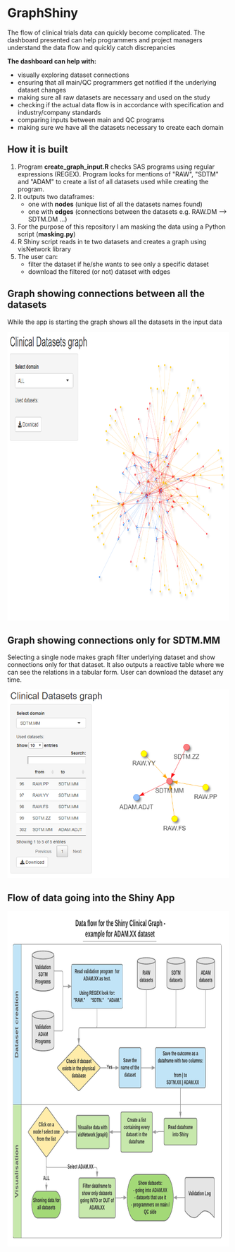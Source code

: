 # GraphShiny

The flow of clinical trials data can quickly become complicated. The dashboard presented can help programmers and project managers understand the data flow and quickly catch discrepancies

**The dashboard can help with:**
- visually exploring dataset connections  
- ensuring that all main/QC programmers get notified if the underlying dataset changes  
- making sure all raw datasets are necessary and used on the study  
- checking if the actual data flow is in accordance with specification and industry/company standards
- comparing inputs between main and QC programs  
- making sure we have all the datasets necessary to create each domain
  

## How it is built

1. Program **create_graph_input.R** checks SAS programs using regular expressions (REGEX). Program looks for mentions of "RAW", "SDTM" and "ADAM" to create a list of all datasets used while creating the program.
2. It outputs two dataframes:
    * one with **nodes** (unique list of all the datasets names found)
    * one with **edges** (connections between the datasets e.g. RAW.DM --> SDTM.DM ...)
3. For the purpose of this repository I am masking the data using a Python script (**masking.py**)
4. R Shiny script reads in te two datasets and creates a graph using visNetwork library
5. The user can:
    * filter the dataset if he/she wants to see only a specific dataset
    * download the filtered (or not) dataset with edges

## Graph showing connections between all the datasets

While the app is starting the graph shows all the datasets in the input data

<img  width="885" height="655" src="https://github.com/mbalcerzak/GraphShiny/blob/master/img/shiny_graph.png">

## Graph showing connections only for SDTM.MM

Selecting a single node makes graph filter underlying dataset and show connections only for that dataset. It also outputs a reactive table where we can see the relations in a tabular form. User can download the dataset any time.

<img  width="520" height="427" src="https://github.com/mbalcerzak/GraphShiny/blob/master/img/shiny_graph_mm.png">


## Flow of data going into the Shiny App

<img  width="920" height="760" src="https://github.com/mbalcerzak/GraphShiny/blob/master/img/data_flow.png">
